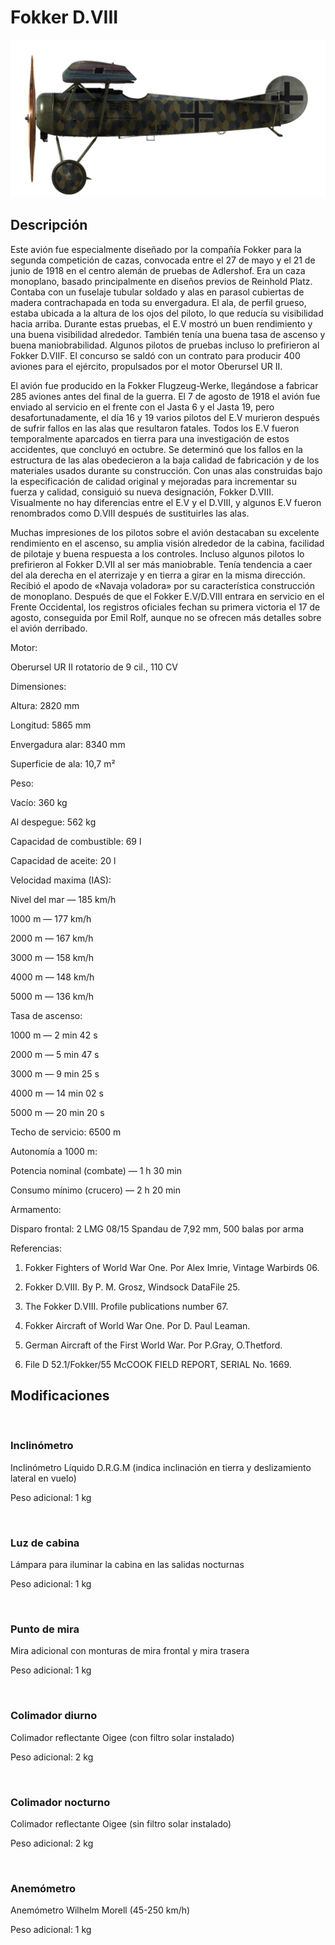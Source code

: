 # Fokker D.VIII
  

  
![fokkerd8](../images/fokkerd8.png)
  

  
## Descripción
  

  
Este avión fue especialmente diseñado por la compañía Fokker para la segunda competición de cazas, convocada entre el 27 de mayo y el 21 de junio de 1918 en el centro alemán de pruebas de Adlershof. Era un caza monoplano, basado principalmente en diseños previos de Reinhold Platz. Contaba con un fuselaje tubular soldado y alas en parasol cubiertas de madera contrachapada en toda su envergadura. El ala, de perfil grueso, estaba ubicada a la altura de los ojos del piloto, lo que reducía su visibilidad hacia arriba. Durante estas pruebas, el E.V mostró un buen rendimiento y una buena visibilidad alrededor. También tenía una buena tasa de ascenso y buena maniobrabilidad. Algunos pilotos de pruebas incluso lo prefirieron al Fokker D.VIIF. El concurso se saldó con un contrato para producir 400 aviones para el ejército, propulsados por el motor Oberursel UR II.
  

  
El avión fue producido en la Fokker Flugzeug-Werke, llegándose a fabricar 285 aviones antes del final de la guerra. El 7 de agosto de 1918 el avión fue enviado al servicio en el frente con el Jasta 6 y el Jasta 19, pero desafortunadamente, el día 16 y 19 varios pilotos del E.V murieron después de sufrir fallos en las alas que resultaron fatales. Todos los E.V fueron temporalmente aparcados en tierra para una investigación de estos accidentes, que concluyó en octubre. Se determinó que los fallos en la estructura de las alas obedecieron a la baja calidad de fabricación y de los materiales usados durante su construcción. Con unas alas construidas bajo la especificación de calidad original y mejoradas para incrementar su fuerza y calidad, consiguió su nueva designación, Fokker D.VIII. Visualmente no hay diferencias entre el E.V y el D.VIII, y algunos E.V fueron renombrados como D.VIII después de sustituirles las alas.
  

  
Muchas impresiones de los pilotos sobre el avión destacaban su excelente rendimiento en el ascenso, su amplia visión alrededor de la cabina, facilidad de pilotaje y buena respuesta a los controles. Incluso algunos pilotos lo prefirieron al Fokker D.VII al ser más maniobrable. Tenía tendencia a caer del ala derecha en el aterrizaje y en tierra a girar en la misma dirección. Recibió el apodo de «Navaja voladora» por su característica construcción de monoplano. Después de que el Fokker E.V/D.VIII entrara en servicio en el Frente Occidental, los registros oficiales fechan su primera victoria el 17 de agosto, conseguida por Emil Rolf, aunque no se ofrecen más detalles sobre el avión derribado.
  

  

  
Motor:
  
Oberursel UR II rotatorio de 9 cil., 110 CV
  

  
Dimensiones:
  
Altura: 2820 mm
  
Longitud: 5865 mm
  
Envergadura alar: 8340 mm
  
Superficie de ala: 10,7 m²
  

  
Peso:
  
Vacío: 360 kg
  
Al despegue: 562 kg
  
Capacidad de combustible: 69 l
  
Capacidad de aceite: 20 l
  

  
Velocidad maxima (IAS):
  
Nivel del mar — 185 km/h
  
1000 m — 177 km/h
  
2000 m — 167 km/h
  
3000 m — 158 km/h
  
4000 m — 148 km/h
  
5000 m — 136 km/h
  

  
Tasa de ascenso:
  
1000 m — 2 min 42 s
  
2000 m — 5 min 47 s
  
3000 m — 9 min 25 s
  
4000 m — 14 min 02 s
  
5000 m — 20 min 20 s
  

  
Techo de servicio: 6500 m
  

  
Autonomía a 1000 m:
  
Potencia nominal (combate) — 1 h 30 min
  
Consumo mínimo (crucero) — 2 h 20 min
  

  
Armamento:
  
Disparo frontal: 2 LMG 08/15 Spandau de 7,92 mm, 500 balas por arma
  

  
Referencias:
  
1) Fokker Fighters of World War One. Por Alex Imrie, Vintage Warbirds 06.
  
2) Fokker D.VIII. By P. M. Grosz, Windsock DataFile 25.
  
3) The Fokker D.VIII. Profile publications number  67.
  
4) Fokker Aircraft of World War One. Por D. Paul Leaman.
  
5) German Aircraft of the First World War. Por P.Gray, O.Thetford.
  
6) File D 52.1/Fokker/55 McCOOK FIELD REPORT, SERIAL No. 1669.
  

  
## Modificaciones
  
﻿
  
  
### Inclinómetro
  

  
Inclinómetro Líquido D.R.G.M (indica inclinación en tierra y deslizamiento lateral en vuelo)
  
Peso adicional: 1 kg
  
﻿
  
  
### Luz de cabina
  

  
Lámpara para iluminar la cabina en las salidas nocturnas
  
Peso adicional: 1 kg
  
﻿
  
  
### Punto de mira
  

  
Mira adicional con monturas de mira frontal y mira trasera
  
Peso adicional: 1 kg
  
﻿
  
  
### Colimador diurno
  

  
Colimador reflectante Oigee (con filtro solar instalado)
  
Peso adicional: 2 kg
  
﻿
  
  
### Colimador nocturno
  

  
Colimador reflectante Oigee (sin filtro solar instalado)
  
Peso adicional: 2 kg
  
﻿
  
  
### Anemómetro
  

  
Anemómetro Wilhelm Morell (45-250 km/h)
  
Peso adicional: 1 kg
  
